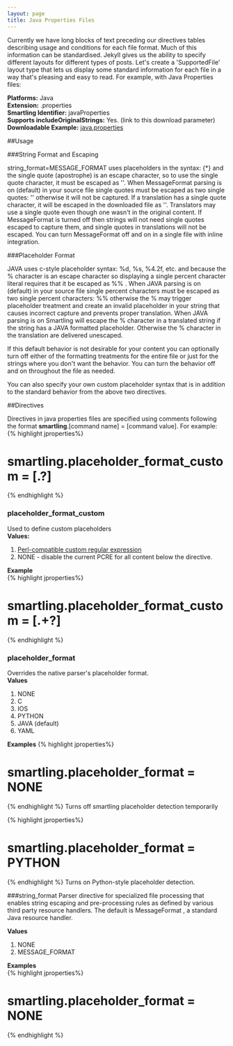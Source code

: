 ```yaml
---
layout: page
title: Java Properties Files
---
```


<div class="message">
Currently we have long blocks of text preceding our directives tables describing usage and conditions for each file format. Much of this information can be standardised. Jekyll gives us the ability to specify different layouts for different types of posts. Let's create a 'SupportedFile' layout type that lets us display some standard information for each file in a way that's pleasing and easy to read. For example, with Java Properties files:
</div>

**Platforms:** Java  
**Extension:** .properties  
**Smartling Identifier:** javaProperties  
**Supports includeOriginalStrings:** Yes. (link to this download parameter)  
**Downloadable Example:** [java.properties](https://docs.smartling.com/download/attachments/327693/java.properties?version=1&modificationDate=1330473126000)

##Usage

###String Format and Escaping

string_format=MESSAGE_FORMAT uses placeholders in the syntax: {*} and the single quote (apostrophe) is an escape character, so to use the single quote character, it must be escaped as ''.  When MessageFormat parsing is on (default) in your source file single quotes must be escaped as two single quotes: '' otherwise it will not be captured.  If a translation has a single quote character, it will be escaped in the downloaded file as ''. Translators may use a single quote even though one wasn't in the original content. If MessageFormat is turned off then strings will not need single quotes escaped to capture them, and single quotes in translations will not be escaped.  You can turn MessageFormat off and on in a single file with inline integration. 

###Placeholder Format

JAVA uses c-style placeholder syntax: %d, %s, %4.2f, etc. and because the % character is an escape character so displaying a single percent character literal requires that it be escaped as %% . When JAVA parsing is on (default) in your source file single percent characters must be escaped as two single percent characters: %% otherwise the % may trigger placeholder treatment and create an invalid placeholder in your string that causes incorrect capture and prevents proper translation.  When JAVA parsing is on Smartling will escape the % character in a translated string if the string has a JAVA formatted placeholder. Otherwise the % character in the translation are delivered unescaped.

If this default behavior is not desirable for your content you can optionally turn off either of the formatting treatments for the entire file or just for the strings where you don't want the behavior.  You can turn the behavior off and on throughout the file as needed.  

You can also specify your own custom placeholder syntax that is in addition to the standard behavior from the above two directives.

##Directives

Directives in java properties files are specified using comments following the format **smartling**.[command name] = [command value]. For example:
{% highlight jproperties%}
# smartling.placeholder_format_custom = \[.?\]
{% endhighlight %}

### placeholder_format_custom
Used to define custom placeholders  
**Values:**  
1.  [Perl-compatible custom regular expression](http://www.pcre.org/)  
2.  NONE - disable the current PCRE for all content below the directive.

**Example**  
{% highlight jproperties%}
# smartling.placeholder_format_custom = \[.+?\]
{% endhighlight %}


### placeholder_format
Overrides the native parser's placeholder format.  
**Values**  
1.  NONE  
2.  C  
3.  IOS  
4.  PYTHON  
5.  JAVA (default)  
6.  YAML  

**Examples**
{% highlight jproperties%}
# smartling.placeholder_format = NONE
{% endhighlight %}
Turns off smartling placeholder detection temporarily

{% highlight jproperties%}
# smartling.placeholder_format = PYTHON
{% endhighlight %}
Turns on Python-style placeholder detection.

###string_format
Parser directive for specialized file processing that enables string escaping and pre-processing rules as defined by various third party resource handlers. The default is MessageFormat , a standard Java resource handler.

**Values**  
1. NONE  
2. MESSAGE_FORMAT

**Examples**  
{% highlight jproperties%}
# smartling.placeholder_format = NONE
{% endhighlight %}

